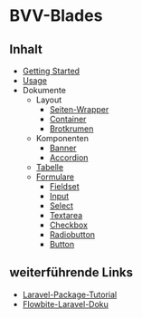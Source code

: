 # BVV-Blades

## Inhalt    
- [Getting Started](./documentation/getting-started.md)
- [Usage](./documentation/usage.md)
- Dokumente
  - Layout
    - [Seiten-Wrapper](./documentation/layout/wrapper.md)
    - [Container](./documentation/layout/container.md)
    - [Brotkrumen](./documentation/layout/breadcrumbs.md)
  - Komponenten
    - [Banner](./documentation/components/banner.md)
    - [Accordion](./documentation/components/accordion.md)
  - [Tabelle](./documentation/table.md)
  - [Formulare](./documentation/forms.md)
    - [Fieldset](./documentation/forms/fieldset.md)
    - [Input](./documentation/forms/input.md)
    - [Select](./documentation/forms/select.md)
    - [Textarea](./documentation/forms/textarea.md)
    - [Checkbox](./documentation/forms/checkbox.md)
    - [Radiobutton](./documentation/forms/radio.md)
    - [Button](./documentation/forms/button.md)

## weiterführende Links

- [Laravel-Package-Tutorial](https://www.laravelpackage.com)
- [Flowbite-Laravel-Doku](https://flowbite.com/docs/getting-started/laravel/)


